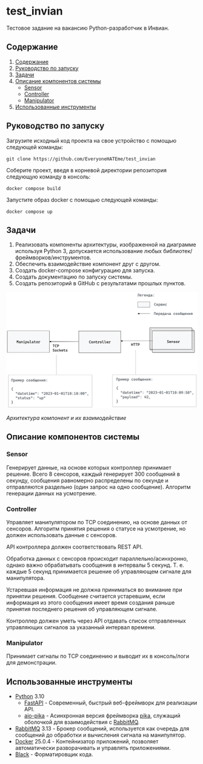 # test_invian

Тестовое задание на вакансию Python-разработчик в Инвиан.

## Содержание

<ol>
<li>
    <a href="#содержание">Содержание</a>
</li>
<li>
    <a href="#руководство-по-запуску">Руководство по запуску</a>
</li>
<li>
    <a href="#задачи">Задачи</a>
</li>
<li>
    <a href="#описание-компонентов-системы">Описание компонентов системы</a>
    <ul>
        <li><a href="#sensor">Sensor</a></li>
        <li><a href="#controller">Controller</a></li>
        <li><a href="#manipulator">Manipulator</a></li>
    </ul>
</li>
<li>
    <a href="#использованные-инструменты">Использованные инструменты</a>
</li>
</ol>

## Руководство по запуску

Загрузите исходный код проекта на свое устройство с помощью следующей команды:

```shell
git clone https://github.com/EveryoneHATEme/test_invian
```

Соберите проект, введя в корневой директории репозитория следующую команду в консоль:
```shell
docker compose build
```

Запустите образ docker с помощью следующей команды:

```shell
docker compose up
```

## Задачи
1. Реализовать компоненты архитектуры, изображенной на диаграмме используя Python 3, допускается использование любых библиотек/фреймворков/инструментов.
2. Обеспечить взаимодействие компонент друг с другом.
3. Создать docker-compose конфигурацию для запуска.
4. Создать документацию по запуску системы.
5. Создать репозиторий в GitHub с результатами прошлых пунктов.

<div>
<p><img src="./architecture_diagram.png" alt></p>
<p><em>Архитектура компонент и их взаимодействие</em></p>
</div>

## Описание компонентов системы

### Sensor

Генерирует данные, на основе которых контроллер принимает решение. Всего 8 сенсоров, каждый генерирует 300 сообщений в секунду, сообщения равномерно распределены по секунде и отправляются раздельно (один запрос на одно сообщение). Алгоритм генерации данных на усмотрение.

### Controller

Управляет манипулятором по TCP соединению, на основе данных от сенсоров. Алгоритм принятия решения о статусе на усмотрение, но должен использовать данные с сенсоров.

API контроллера должен соответствовать REST API.

Обработка данных с сенсоров происходит параллельно/асинхронно, однако важно обрабатывать сообщения в интервалы 5 секунд. Т. е. каждые 5 секунд принимается решение об управляющем сигнале для манипулятора.

Устаревшая информация не должна приниматься во внимание при принятии решения. Сообщение считается устаревшим, если информация из этого сообщения имеет время создания раньше принятия последнего решения об управляющем сигнале.

Контроллер должен уметь через API отдавать список отправленных управляющих сигналов за указанный интервал времени.

### Manipulator

Принимает сигналы по TCP соединению и выводит их в консоль/логи для демонстрации.

## Использованные инструменты
* [Python](https://www.python.org/) 3.10
  * [FastAPI](https://fastapi.tiangolo.com/) - Современный, быстрый веб-фреймворк для реализации API.
  * [aio-pika](https://aio-pika.readthedocs.io/en/latest/) - Асинхронная версия фреймворка [pika](https://pika.readthedocs.io/en/stable/), служащий оболочкой для взаимодействия с [RabbitMQ](https://www.rabbitmq.com/).
* [RabbitMQ](https://rabbitmq.com/) 3.13 - Брокер сообщений, используется как очередь для сообщений до обработки и вычисления сигнала на манипулятор.
* [Docker](https://docker.com/) 25.0.4 - Контейнизатор приложений, позволяет автоматически разворачивать и управлять приложениями.
* [Black](https://pypi.org/project/black/) - Форматировщик кода.